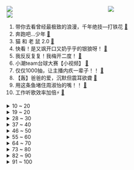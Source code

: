 <div >
	<a style="float:left;width:55%;" href = "https://github.com/anuraghazra/github-readme-stats">
	 <img src = "https://github-readme-stats.vercel.app/api?username=iuuuuuaena&theme=buefy&show_icons=true"/>
	</a>
	<a  style="float:right;width:45%" href = "https://github.com/anuraghazra/github-readme-stats">
	 <img  src="https://github-readme-stats.vercel.app/api/top-langs/?username=anuraghazra&layout=compact"/>
	</a>
	</div>

[![](https://img.shields.io/badge/jxd-@jxdgogogo.xyz-yellowgreen.svg)](https://www.jxdgogogo.xyz)<br>
1. 带你去看曾经最极致的浪漫，千年绝技—打铁花 [:link:](//www.bilibili.com/video/BV1Wk4y1H7gZ) <br>
2. 奔跑吧…少年 [:link:](//www.bilibili.com/video/BV19g4y1N7Ui) <br>
3. 猫 和 老 鼠 2.0 [:link:](//www.bilibili.com/video/BV1yP411i79g) <br>
4. 快看！是又飒开口又奶乎乎的银狼呀！ [:link:](//www.bilibili.com/video/BV1zh411T7VP) <br>
5. 我反反复复！我梅开二度！ [:link:](//www.bilibili.com/video/BV1gk4y1H7fv) <br>
6. 小潮team台球大赛【小视频】 [:link:](//www.bilibili.com/video/BV1Em4y1v7zw) <br>
7. 仅仅1000抽，让主播内疚一辈子！！ [:link:](//www.bilibili.com/video/BV1dh4y1X7zN) <br>
8. 【轰】爸爸的爱，沉默但震耳欲聋 [:link:](//www.bilibili.com/video/BV1Ch4y1X78A) <br>
9. 用这条鱼堵住周淑怡的嘴！！ [:link:](//www.bilibili.com/video/BV1qh411T7j6) <br>
10. 工作听歌效率加倍⚡ [:link:](//www.bilibili.com/video/BV1e14y1m7co) <br>
<details>
<summary>10 ~ 20</summary>

11. 如 此 暴 打 [:link:](//www.bilibili.com/video/BV1Vj411D7Zj) <br>
12. 超越时代的神作！中国第一部电视喜剧！《编辑部的故事》P1 [:link:](//www.bilibili.com/video/BV1BX4y147Ab) <br>
13. 千 万 嫑 去 非 洲 拍 鲸 鱼 [:link:](//www.bilibili.com/video/BV17M4y1n7KB) <br>
14. 【硬核】一口气了解国债，这么一直借下去真的可以么？ [:link:](//www.bilibili.com/video/BV1LW4y1Q75v) <br>
15. 一个镜头拍上百遍？揭露Coser生存现状丨行业众生相2 [:link:](//www.bilibili.com/video/BV1ZN411k7t3) <br>
16. 「在海的指尖」——希儿「死生之律者」角色预告 [:link:](//www.bilibili.com/video/BV1c14y1D7om) <br>
17. 给铁板烧自助餐师傅狠狠上一课 [:link:](//www.bilibili.com/video/BV1Xs4y1y7hH) <br>
18. 挑战在飞机上待14个小时！他们居然去... [:link:](//www.bilibili.com/video/BV14s4y1y7Ei) <br>
19. 罪恶都市史上最无敌的十辆载具，想要全部拿到难如登天！！！ [:link:](//www.bilibili.com/video/BV1og4y1N7HA) <br>
</details>
<details>
<summary>19 ~ 20</summary>

20. 纵容小作文的社会，注定成为人人自危的社会 [:link:](//www.bilibili.com/video/BV1sh4y1X7Zj) <br>
21. 二战中最神奇的战俘营是哪个？【神奇组织07】 [:link:](//www.bilibili.com/video/BV1wh4y137te) <br>
22. 1964年中国发出了震惊世界的龙吟~~嗷~~ [:link:](//www.bilibili.com/video/BV1xX4y1b7gU) <br>
23. 上帝说，怕什么就来什么 [:link:](//www.bilibili.com/video/BV1So4y1A7kW) <br>
24. 【医学博士】发生关系前，如何判断对方有无性病？| 发生关系后，多久可以排除自己得了性病？ [:link:](//www.bilibili.com/video/BV15g4y1K7dX) <br>
25. 雨中舞者 [:link:](//www.bilibili.com/video/BV1ih4y1X7KZ) <br>
26. 一年不见 [:link:](//www.bilibili.com/video/BV1Y14y1S7c3) <br>
27. 皇上今夜可愿来臣妾宫中 [:link:](//www.bilibili.com/video/BV1jW4y1Q7fL) <br>
28. 他有两个好爸爸，一个穷一个富，让他明白一个抉择就会影响一生，电影《布朗克斯的故事》 [:link:](//www.bilibili.com/video/BV1Fh4y1G7sx) <br>
</details>
<details>
<summary>28 ~ 30</summary>

29. hhhhhhhhhh [:link:](//www.bilibili.com/video/BV19g4y1N7A2) <br>
30. 赢一把就睡 [:link:](//www.bilibili.com/video/BV1Bk4y1M78K) <br>
31. 我买了上千元的国产防弹板！是什么体验？深度测试！防弹效果惊人！ [:link:](//www.bilibili.com/video/BV18h411T7po) <br>
32. 画的很好，下次别画了 [:link:](//www.bilibili.com/video/BV1Mj411X733) <br>
33. 秦始皇知道你有这手艺都得坚持到现在！ [:link:](//www.bilibili.com/video/BV1Du411h7it) <br>
34. 柳州街头8元一碗粉，炸猪蹄吸满汁，冤种朋友馋得流口水！ [:link:](//www.bilibili.com/video/BV1xu4y1o7qC) <br>
35. 商家拒绝出餐 [:link:](//www.bilibili.com/video/BV1zh4y137yN) <br>
36. 当埃及up看埃及打dio团 [:link:](//www.bilibili.com/video/BV1rc411g7Yv) <br>
37. 写字一定要用笔吗？ [:link:](//www.bilibili.com/video/BV1YM4y1n7KB) <br>
</details>
<details>
<summary>37 ~ 40</summary>

38. 【考试】“我这种精神状态阁下如何应对?” [:link:](//www.bilibili.com/video/BV1nV4y117oh) <br>
39. 林俊杰金曲串烧带来万人共鸣｜永远22！bilibili毕业歌会 [:link:](//www.bilibili.com/video/BV1Th4y137r4) <br>
40. “动漫给予了我们从未有过的人生” [:link:](//www.bilibili.com/video/BV1614y1S7Hp) <br>
41. 抗日神剧惊现女特工！这服化道真是一言难尽，看醉了 [:link:](//www.bilibili.com/video/BV1qc411M7gq) <br>
42. 上半年在旅途中拍到的震撼景色 [:link:](//www.bilibili.com/video/BV1gW4y1Q7vy) <br>
43. 很多网友人还怪好的勒，要往前看，生活都会越来越好的。 [:link:](//www.bilibili.com/video/BV1Az4y1v7uS) <br>
44. 论文腕豪vs王者亚索，情报拉满势在必得？#真金白银vs最强王者 [:link:](//www.bilibili.com/video/BV1em4y1v7vK) <br>
45. 打铁咯！！ [:link:](//www.bilibili.com/video/BV1Hj411X7Ww) <br>
46. 银狼：年轻就是好，倒头就睡 [:link:](//www.bilibili.com/video/BV1as4y1y7Sb) <br>
</details>
<details>
<summary>46 ~ 50</summary>

47. 太痛了 [:link:](//www.bilibili.com/video/BV1rX4y1b72L) <br>
48. 第一次走进自己的身体，才发现我这么不了解它！｜身体roomtour [:link:](//www.bilibili.com/video/BV1r14y1S7TF) <br>
49. 《人参果》 [:link:](//www.bilibili.com/video/BV1vh4y137tT) <br>
50. 【3D动画】爆肝30天，手K18700帧复刻一集海绵宝宝 [:link:](//www.bilibili.com/video/BV1WW4y1Q71y) <br>
51. 两年时间，我在家拍到了原子！ [:link:](//www.bilibili.com/video/BV1TN411r7jG) <br>
52. 宣布个大事，重金求子！ [:link:](//www.bilibili.com/video/BV1iu411a7bV) <br>
53. 《我没有觉得孤独》 [:link:](//www.bilibili.com/video/BV17u4y1o7j5) <br>
54. 探秘迪拜最贵餐厅！造价15亿美元！在828米高空吃饭！什么体验？ [:link:](//www.bilibili.com/video/BV1MN411r76q) <br>
55. 学这种专业竟然能加入影视飓风？600万粉丝Q&A！ [:link:](//www.bilibili.com/video/BV1Tk4y1H7PM) <br>
</details>
<details>
<summary>55 ~ 60</summary>

56. 普通人才更懂的他拍秘籍！6个技巧还原自拍级美貌！ [:link:](//www.bilibili.com/video/BV1xc411g7GF) <br>
57. 深圳东 [:link:](//www.bilibili.com/video/BV1NN411C7X3) <br>
58. 就叫 《格斗吧！爷爷》 怎么样！ [:link:](//www.bilibili.com/video/BV1go4y177i7) <br>
59. 阿尔法boss，正义永不缺席！ [:link:](//www.bilibili.com/video/BV1SX4y147re) <br>
60. 50斤甘蔗能做出多少红糖？帅小伙来试试！ [:link:](//www.bilibili.com/video/BV1cX4y1t7UL) <br>
61. 《中 考 解 放 的 你 ！！！》 [:link:](//www.bilibili.com/video/BV1nz4y1e7m9) <br>
62. 甲方 你这么整是吧，好 好 好 [:link:](//www.bilibili.com/video/BV1Fh4y197Ry) <br>
63. 丝滑 [:link:](//www.bilibili.com/video/BV1xh411T7Lz) <br>
64. 人间精灵、沙漠之花、时代传奇【寻找·三毛】 [:link:](//www.bilibili.com/video/BV1qz4y1i7oX) <br>
</details>
<details>
<summary>64 ~ 70</summary>

65. 班里唯一一个博士在同学会上的愧疚和致歉 [:link:](//www.bilibili.com/video/BV1bz4y1e7Fq) <br>
66. 【苏星河】人类唯一无法驾驭的软件，就安装在你的手机里面 [:link:](//www.bilibili.com/video/BV1Gk4y1H7eU) <br>
67. 【诺子】搬家3个月后，我终于走到了地铁站 [:link:](//www.bilibili.com/video/BV1Mz4y1v71x) <br>
68. 进击の遗迹守卫 [:link:](//www.bilibili.com/video/BV1Uo4y1N7eV) <br>
69. 自制雨天遛狗车，让你和狗子一起享受漫步雨中的乐趣 [:link:](//www.bilibili.com/video/BV1ym4y1v7TM) <br>
70. 青岛大学2023届毕业典礼暖场歌曲串烧来了 [:link:](//www.bilibili.com/video/BV15m4y1i7mb) <br>
71. 华为余承东亲自给我交车是什么体验？ [:link:](//www.bilibili.com/video/BV1eV4y117Gg) <br>
72. “我恨那尸横遍野，硝烟不熄” [:link:](//www.bilibili.com/video/BV1vc411g7UG) <br>
73. 我一个魔帝 去规则怪谈世界玩什么？玩系统? [:link:](//www.bilibili.com/video/BV1eh4y1X7nF) <br>
</details>
<details>
<summary>73 ~ 80</summary>

74. ⚡我 推 的 荒 木 庄⚡ [:link:](//www.bilibili.com/video/BV1du4y1Z7DH) <br>
75. 四六级考前50分-词汇突击，必考话题词汇 [:link:](//www.bilibili.com/video/BV1hc411g7nq) <br>
76. 在广西嗦粉太爽了吧？深夜10点才出摊，酸酸辣辣直冒汗！ [:link:](//www.bilibili.com/video/BV1XP411B7r9) <br>
77. 司机.....再开就没了！！ [:link:](//www.bilibili.com/video/BV1rV4y117dw) <br>
78. 【2023届毕设动画】ᏕᎷᎥᏝᏋ ᎷᏗᏕᏦ｜她的陨落，让我察觉到我所身处的噩梦【第五届寻光小宇宙奖】 [:link:](//www.bilibili.com/video/BV1Cu411h76L) <br>
79. 别人以为我的社交能力vs实际上，是不是很真实了哈哈哈哈！ [:link:](//www.bilibili.com/video/BV1YM4y1n7GQ) <br>
80. 毕业锐评985母校，并给教育部门一点微小的建议 [:link:](//www.bilibili.com/video/BV1Zs4y1y7aS) <br>
81. 保洁阿姨：小偷来都得跳个街舞 [:link:](//www.bilibili.com/video/BV1Wk4y1H76X) <br>
82. 漠叔积极帮助村民提高文化素养，纠正用词错误 [:link:](//www.bilibili.com/video/BV1qz4y1v7nb) <br>
</details>
<details>
<summary>82 ~ 90</summary>

83. 猫猫日记‹·›猫猫把我车灯修好了 [:link:](//www.bilibili.com/video/BV1TX4y147Uj) <br>
84. 是59！59追上来啦！！ [:link:](//www.bilibili.com/video/BV1sz4y1e7Hx) <br>
85. 给美国朋友一点高考英语震撼…… [:link:](//www.bilibili.com/video/BV14k4y1H7C2) <br>
86. 交警：朋友，你要老婆不要？ [:link:](//www.bilibili.com/video/BV1qh4y137Mn) <br>
87. 【崩铁】假如崩铁里也有短视频 [:link:](//www.bilibili.com/video/BV15c411M7oT) <br>
88. 这神工天巧免费给你玩真是亏大了 [:link:](//www.bilibili.com/video/BV1Wh4y1X7f8) <br>
89. 这才是国服关羽的操作，攻无不克，横扫千军【高燃集锦97期】 [:link:](//www.bilibili.com/video/BV13z4y1e7zr) <br>
90. 骑行穷游中亚，免签快到期了赶路去下一个国家，路边找了个破房子住下 [:link:](//www.bilibili.com/video/BV1tk4y1M7zF) <br>
91. 拍拍拍拿放 [:link:](//www.bilibili.com/video/BV1oo4y1N7No) <br>
</details>
<details>
<summary>91 ~ 100</summary>

92. 【完整版】假如把《起风了》倒过来弹～（《风止了》） [:link:](//www.bilibili.com/video/BV1NW4y1Q7Kg) <br>
93. 吃播？现在网络真发达 [:link:](//www.bilibili.com/video/BV1K14y1D7Sv) <br>
94. 谁问你了是什么梗【梗指南】 [:link:](//www.bilibili.com/video/BV1Jh4y1X7qm) <br>
95. M C 船 新 版 本 [:link:](//www.bilibili.com/video/BV1jN411r7aZ) <br>
96. 走向深渊的恶魔 [:link:](//www.bilibili.com/video/BV1sW4y1Q7jk) <br>
97. 马超：这游戏没法玩了！ [:link:](//www.bilibili.com/video/BV1ku4y1o7dK) <br>
98. 干嘛 如果你愿意 我们可以一直亲… [:link:](//www.bilibili.com/video/BV1Pj411D7Gu) <br>
99. 大学生毕业须知 [:link:](//www.bilibili.com/video/BV12u411h7CN) <br>
100. 看了二十部超级英雄预告片后的脑子 [:link:](//www.bilibili.com/video/BV16m4y1v75i) <br>
</details>
